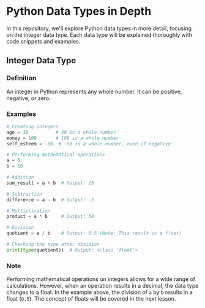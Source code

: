 # Python Data Types in Depth

In this repository, we'll explore Python data types in more detail, focusing on the integer data type. Each data type will be explained thoroughly with code snippets and examples.

## Integer Data Type

### Definition

An integer in Python represents any whole number. It can be positive, negative, or zero.

### Examples

```python
# Creating integers
age = 30          # 30 is a whole number
money = 100       # 100 is a whole number
self_esteem = -50  # -50 is a whole number, even if negative

# Performing mathematical operations
a = 5
b = 10

# Addition
sum_result = a + b  # Output: 15

# Subtraction
difference = a - b  # Output: -5

# Multiplication
product = a * b     # Output: 50

# Division
quotient = a / b    # Output: 0.5 (Note: This result is a float)

# Checking the type after division
print(type(quotient))  # Output: <class 'float'>
```

### Note

Performing mathematical operations on integers allows for a wide range of calculations. However, when an operation results in a decimal, the data type changes to a float. In the example above, the division of `a` by `b` results in a float (`0.5`). The concept of floats will be covered in the next lesson.
